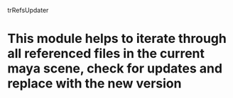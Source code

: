 trRefsUpdater

This module helps to iterate through all referenced files in the current maya scene, check for updates and replace with the new version
====

